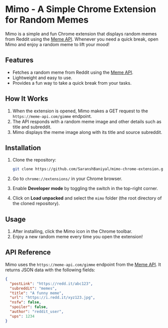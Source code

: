 # Mimo - A Simple Chrome Extension for Random Memes

Mimo is a simple and fun Chrome extension that displays random memes from Reddit using the [Meme API](https://github.com/D3vd/Meme_Api). Whenever you need a quick break, open Mimo and enjoy a random meme to lift your mood!

## Features

- Fetches a random meme from Reddit using the [Meme API](https://meme-api.com/gimme).
- Lightweight and easy to use.
- Provides a fun way to take a quick break from your tasks.

## How It Works

1. When the extension is opened, Mimo makes a GET request to the `https://meme-api.com/gimme` endpoint.
2. The API responds with a random meme image and other details such as title and subreddit.
3. Mimo displays the meme image along with its title and source subreddit.

## Installation

1. Clone the repository:

    ```bash
    git clone https://github.com/SaranshBaniyal/mimo-chrome-extension.git
    ```
   
2. Go to `chrome://extensions/` in your Chrome browser.
3. Enable **Developer mode** by toggling the switch in the top-right corner.
4. Click on **Load unpacked** and select the `mimo` folder (the root directory of the cloned repository).

## Usage

1. After installing, click the Mimo icon in the Chrome toolbar.
2. Enjoy a new random meme every time you open the extension!

## API Reference

Mimo uses the `https://meme-api.com/gimme` endpoint from the [Meme API](https://github.com/D3vd/Meme_Api). It returns JSON data with the following fields:

```json
{
  "postLink": "https://redd.it/abc123",
  "subreddit": "memes",
  "title": "A funny meme",
  "url": "https://i.redd.it/xyz123.jpg",
  "nsfw": false,
  "spoiler": false,
  "author": "reddit_user",
  "ups": 1234
}
